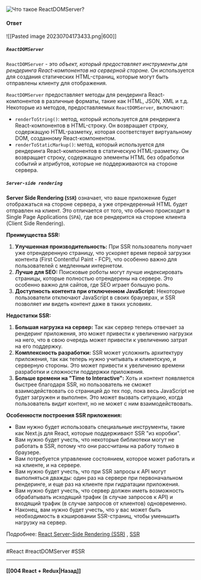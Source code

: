 ![Что такое `ReactDOMServer`?](https://youtu.be/81yRgVQ1ciM?t=763)

#### Ответ

![[Pasted image 20230704173433.png|600]]

##### `ReactDOMServer`

`ReactDOMServer` - это *объект, который предоставляет инструменты для рендеринга React-компонентов на серверной стороне.* Он используется для создания статических HTML-страниц, которые могут быть отправлены клиенту для отображения.

`ReactDOMServer` предоставляет методы для рендеринга React-компонентов в различные форматы, такие как HTML, JSON, XML и т.д. Некоторые из методов, предоставляемых `ReactDOMServer`, включают:

- `renderToString()`: метод, который используется для рендеринга React-компонентов в HTML-строку. Он возвращает строку, содержащую HTML-разметку, которая соответствует виртуальному DOM, созданному React-компонентом.
- `renderToStaticMarkup()`: метод, который используется для рендеринга React-компонентов в статическую HTML-разметку. Он возвращает строку, содержащую элементы HTML без обработки событий и атрибутов, которые не поддерживаются на стороне сервера.

##### `Server-side rendering`

**Server Side Rendering (`SSR`)** означает, что ваше приложение будет отображаться на стороне сервера, а уже отрендеренный HTML будет отправлен на клиент. Это отличается от того, что обычно происходит в Single Page Applications (`SPA`), где все рендерится на стороне клиента (Client Side Rendering).

**Преимущества SSR:**
1. **Улучшенная производительность:** При SSR пользователь получает уже отрендеренную страницу, что ускоряет время первой загрузки контента (First Contentful Paint - FCP), что особенно важно для пользователей с медленным интернетом.
2. **Лучше для SEO:** Поисковые роботы могут лучше индексировать страницы, которые полностью отрендерены на сервере. Это особенно важно для сайтов, где SEO играет большую роль.
3. **Доступность контента при отключенном JavaScript:** Некоторые пользователи отключают JavaScript в своих браузерах, и SSR позволяет им видеть контент даже в таких условиях.

**Недостатки SSR:**
1. **Большая нагрузка на сервер:** Так как сервер теперь отвечает за рендеринг приложения, это может привести к увеличению нагрузки на него, что в свою очередь может привести к увеличению затрат на его поддержку.
2. **Комплексность разработки:** SSR может усложнить архитектуру приложения, так как теперь нужно учитывать и клиентскую, и серверную стороны. Это может привести к увеличению времени разработки и сложности поддержки приложения.
3. **Больше времени на "Time to Interactive":** Хоть и контент появляется быстрее благодаря SSR, но пользователь не сможет взаимодействовать со страницей до тех пор, пока весь JavaScript не будет загружен и выполнен. Это может вызвать ситуацию, когда пользователь видит контент, но не может с ним взаимодействовать.

**Особенности построения SSR приложения:**

- Вам нужно будет использовать специальные инструменты, такие как Next.js для React, которые поддерживают SSR "из коробки".
- Вам нужно будет учесть, что некоторые библиотеки могут не работать в SSR, потому что они рассчитаны на работу только в браузере.
- Вам потребуется управление состоянием, которое может работать и на клиенте, и на сервере.
- Вам нужно будет учесть, что при SSR запросы к API могут выполняться дважды: один раз на сервере при первоначальном рендеринге, и еще раз на клиенте при гидратации приложения.
- Вам нужно будет учесть, что сервер должен иметь возможность обрабатывать исходящий трафик (в случае запросов к API) и входящий трафик (в случае запросов от клиентов) одновременно.
- Наконец, вам нужно будет учесть, что у вас может быть необходимость в кэшировании SSR-страниц, чтобы уменьшить нагрузку на сервер.


Подробнее: [React Server-Side Rendering (SSR)](https://habr.com/ru/articles/551948/) , [SSR](https://www.youtube.com/watch?v=p0hogFeLk40)

____
#React #reactDOMServer #SSR 

____

#### [[004 React + Redux|Назад]]